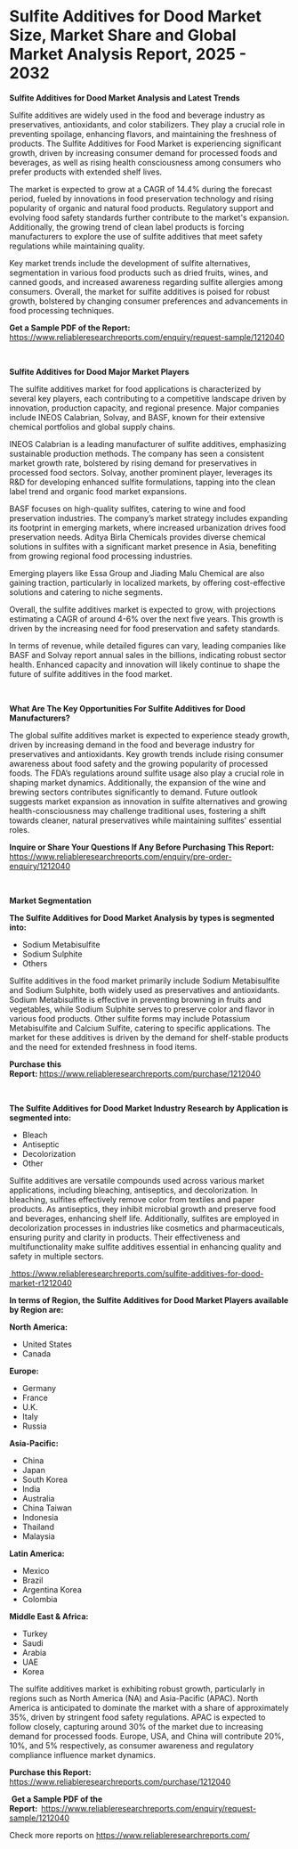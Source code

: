 <p><h1>Sulfite Additives for Dood Market Size, Market Share and Global Market Analysis Report, 2025 - 2032</h1></p><p><strong>Sulfite Additives for Dood Market Analysis and Latest Trends</strong></p>
<p><p>Sulfite additives are widely used in the food and beverage industry as preservatives, antioxidants, and color stabilizers. They play a crucial role in preventing spoilage, enhancing flavors, and maintaining the freshness of products. The Sulfite Additives for Food Market is experiencing significant growth, driven by increasing consumer demand for processed foods and beverages, as well as rising health consciousness among consumers who prefer products with extended shelf lives.</p><p>The market is expected to grow at a CAGR of 14.4% during the forecast period, fueled by innovations in food preservation technology and rising popularity of organic and natural food products. Regulatory support and evolving food safety standards further contribute to the market's expansion. Additionally, the growing trend of clean label products is forcing manufacturers to explore the use of sulfite additives that meet safety regulations while maintaining quality.</p><p>Key market trends include the development of sulfite alternatives, segmentation in various food products such as dried fruits, wines, and canned goods, and increased awareness regarding sulfite allergies among consumers. Overall, the market for sulfite additives is poised for robust growth, bolstered by changing consumer preferences and advancements in food processing techniques.</p></p>
<p><strong>Get a Sample PDF of the Report:&nbsp;</strong> <a href="https://www.reliableresearchreports.com/enquiry/request-sample/1212040?utm_campaign=3034&utm_medium=2&utm_source=Github&utm_content=ia&utm_term=24032025&utm_id=sulfite-additives-for-dood">https://www.reliableresearchreports.com/enquiry/request-sample/1212040</a></p>
<p>&nbsp;</p>
<p><strong>Sulfite Additives for Dood Major Market Players</strong></p>
<p><p>The sulfite additives market for food applications is characterized by several key players, each contributing to a competitive landscape driven by innovation, production capacity, and regional presence. Major companies include INEOS Calabrian, Solvay, and BASF, known for their extensive chemical portfolios and global supply chains.</p><p>INEOS Calabrian is a leading manufacturer of sulfite additives, emphasizing sustainable production methods. The company has seen a consistent market growth rate, bolstered by rising demand for preservatives in processed food sectors. Solvay, another prominent player, leverages its R&D for developing enhanced sulfite formulations, tapping into the clean label trend and organic food market expansions.</p><p>BASF focuses on high-quality sulfites, catering to wine and food preservation industries. The company’s market strategy includes expanding its footprint in emerging markets, where increased urbanization drives food preservation needs. Aditya Birla Chemicals provides diverse chemical solutions in sulfites with a significant market presence in Asia, benefiting from growing regional food processing industries.</p><p>Emerging players like Essa Group and Jiading Malu Chemical are also gaining traction, particularly in localized markets, by offering cost-effective solutions and catering to niche segments. </p><p>Overall, the sulfite additives market is expected to grow, with projections estimating a CAGR of around 4-6% over the next five years. This growth is driven by the increasing need for food preservation and safety standards. </p><p>In terms of revenue, while detailed figures can vary, leading companies like BASF and Solvay report annual sales in the billions, indicating robust sector health. Enhanced capacity and innovation will likely continue to shape the future of sulfite additives in the food market.</p></p>
<p>&nbsp;</p>
<p><strong>What Are The Key Opportunities For Sulfite Additives for Dood Manufacturers?</strong></p>
<p><p>The global sulfite additives market is expected to experience steady growth, driven by increasing demand in the food and beverage industry for preservatives and antioxidants. Key growth trends include rising consumer awareness about food safety and the growing popularity of processed foods. The FDA’s regulations around sulfite usage also play a crucial role in shaping market dynamics. Additionally, the expansion of the wine and brewing sectors contributes significantly to demand. Future outlook suggests market expansion as innovation in sulfite alternatives and growing health-consciousness may challenge traditional uses, fostering a shift towards cleaner, natural preservatives while maintaining sulfites' essential roles.</p></p>
<p><strong>Inquire or Share Your Questions If Any Before Purchasing This Report:</strong> <a href="https://www.reliableresearchreports.com/enquiry/pre-order-enquiry/1212040?utm_campaign=3034&utm_medium=2&utm_source=Github&utm_content=ia&utm_term=24032025&utm_id=sulfite-additives-for-dood">https://www.reliableresearchreports.com/enquiry/pre-order-enquiry/1212040</a></p>
<p>&nbsp;</p>
<p><strong>Market Segmentation</strong></p>
<p><strong>The Sulfite Additives for Dood Market Analysis by types is segmented into:</strong></p>
<p><ul><li>Sodium Metabisulfite</li><li>Sodium Sulphite</li><li>Others</li></ul></p>
<p><p>Sulfite additives in the food market primarily include Sodium Metabisulfite and Sodium Sulphite, both widely used as preservatives and antioxidants. Sodium Metabisulfite is effective in preventing browning in fruits and vegetables, while Sodium Sulphite serves to preserve color and flavor in various food products. Other sulfite forms may include Potassium Metabisulfite and Calcium Sulfite, catering to specific applications. The market for these additives is driven by the demand for shelf-stable products and the need for extended freshness in food items.</p></p>
<p><strong>Purchase this Report:&nbsp;</strong><a href="https://www.reliableresearchreports.com/purchase/1212040?utm_campaign=3034&utm_medium=2&utm_source=Github&utm_content=ia&utm_term=24032025&utm_id=sulfite-additives-for-dood">https://www.reliableresearchreports.com/purchase/1212040</a></p>
<p>&nbsp;</p>
<p><strong>The Sulfite Additives for Dood Market Industry Research by Application is segmented into:</strong></p>
<p><ul><li>Bleach</li><li>Antiseptic</li><li>Decolorization</li><li>Other</li></ul></p>
<p><p>Sulfite additives are versatile compounds used across various market applications, including bleaching, antiseptics, and decolorization. In bleaching, sulfites effectively remove color from textiles and paper products. As antiseptics, they inhibit microbial growth and preserve food and beverages, enhancing shelf life. Additionally, sulfites are employed in decolorization processes in industries like cosmetics and pharmaceuticals, ensuring purity and clarity in products. Their effectiveness and multifunctionality make sulfite additives essential in enhancing quality and safety in multiple sectors.</p></p>
<p><a href="https://www.reliableresearchreports.com/sulfite-additives-for-dood-market-r1212040?utm_campaign=3034&utm_medium=2&utm_source=Github&utm_content=ia&utm_term=24032025&utm_id=sulfite-additives-for-dood">&nbsp;https://www.reliableresearchreports.com/sulfite-additives-for-dood-market-r1212040</a></p>
<p><strong>In terms of Region, the Sulfite Additives for Dood Market Players available by Region are:</strong></p>
<p>
    <p> <strong> North America: </strong>
        <ul>
            <li>United States</li>
            <li>Canada</li>
        </ul>
        </p> 
    <p> <strong> Europe: </strong>
        <ul>
            <li>Germany</li>
            <li>France</li>
            <li>U.K.</li>
            <li>Italy</li>
            <li>Russia</li>
        </ul>
        </p> 
    <p> <strong> Asia-Pacific: </strong>
        <ul>
            <li>China</li>
            <li>Japan</li>
            <li>South Korea</li>
            <li>India</li>
            <li>Australia</li>
            <li>China Taiwan</li>
            <li>Indonesia</li>
            <li>Thailand</li>
            <li>Malaysia</li>
        </ul>
        </p> 
    <p> <strong> Latin America: </strong>
        <ul>
            <li>Mexico</li>
            <li>Brazil</li>
            <li>Argentina Korea</li>
            <li>Colombia</li>
        </ul>
        </p> 
    <p> <strong> Middle East & Africa: </strong>
        <ul>
            <li>Turkey</li>
            <li>Saudi</li>
            <li>Arabia</li>
            <li>UAE</li>
            <li>Korea</li>
        </ul>
    </p>
    </p>
<p><p>The sulfite additives market is exhibiting robust growth, particularly in regions such as North America (NA) and Asia-Pacific (APAC). North America is anticipated to dominate the market with a share of approximately 35%, driven by stringent food safety regulations. APAC is expected to follow closely, capturing around 30% of the market due to increasing demand for processed foods. Europe, USA, and China will contribute 20%, 10%, and 5% respectively, as consumer awareness and regulatory compliance influence market dynamics.</p></p>
<p><strong>Purchase this Report: </strong><a href="https://www.reliableresearchreports.com/purchase/1212040?utm_campaign=3034&utm_medium=2&utm_source=Github&utm_content=ia&utm_term=24032025&utm_id=sulfite-additives-for-dood">https://www.reliableresearchreports.com/purchase/1212040</a></p>
<p>&nbsp;<strong>Get a Sample PDF of the Report:&nbsp;&nbsp;</strong><a href="https://www.reliableresearchreports.com/enquiry/request-sample/1212040?utm_campaign=3034&utm_medium=2&utm_source=Github&utm_content=ia&utm_term=24032025&utm_id=sulfite-additives-for-dood">https://www.reliableresearchreports.com/enquiry/request-sample/1212040</a></p>
<p><strong></strong></p>
<p>Check more reports on <a href="https://www.reliableresearchreports.com/?utm_campaign=3034&utm_medium=2&utm_source=Github&utm_content=ia&utm_term=24032025&utm_id=sulfite-additives-for-dood">https://www.reliableresearchreports.com/</a></p>